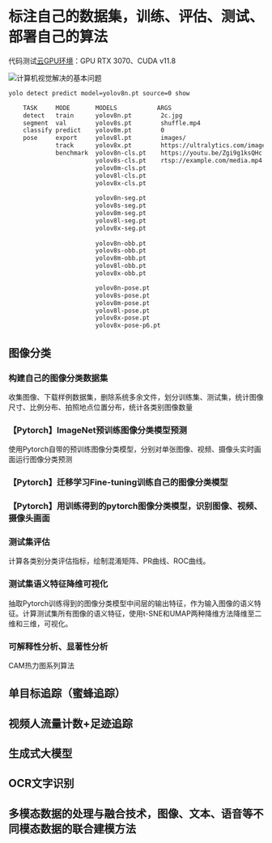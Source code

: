 # 标注自己的数据集，训练、评估、测试、部署自己的算法

代码测试[云GPU环境](https://www.runpod.io/)：GPU RTX 3070、CUDA v11.8

![计算机视觉解决的基本问题](https://unc-s3.jongun2038.win/cv_fund.png)

```sh
yolo detect predict model=yolov8n.pt source=0 show

    TASK     MODE       MODELS           ARGS
    detect   train      yolov8n.pt        2c.jpg
    segment  val        yolov8s.pt        shuffle.mp4
    classify predict    yolov8m.pt        0
    pose     export     yolov8l.pt        images/
             track      yolov8x.pt        https://ultralytics.com/images/bus.jpg
             benchmark  yolov8n-cls.pt    https://youtu.be/Zgi9g1ksQHc
                        yolov8s-cls.pt    rtsp://example.com/media.mp4
                        yolov8m-cls.pt
                        yolov8l-cls.pt
                        yolov8x-cls.pt
    
                        yolov8n-seg.pt
                        yolov8s-seg.pt
                        yolov8m-seg.pt
                        yolov8l-seg.pt
                        yolov8x-seg.pt
                        
                        yolov8n-obb.pt
                        yolov8s-obb.pt
                        yolov8m-obb.pt
                        yolov8l-obb.pt
                        yolov8x-obb.pt

                        yolov8n-pose.pt
                        yolov8s-pose.pt
                        yolov8m-pose.pt
                        yolov8l-pose.pt
                        yolov8x-pose.pt
                        yolov8x-pose-p6.pt
```

## 图像分类

### 构建自己的图像分类数据集

收集图像、下载样例数据集，删除系统多余文件，划分训练集、测试集，统计图像尺寸、比例分布、拍照地点位置分布，统计各类别图像数量

### 【Pytorch】ImageNet预训练图像分类模型预测

使用Pytorch自带的预训练图像分类模型，分别对单张图像、视频、摄像头实时画面运行图像分类预测

### 【Pytorch】迁移学习Fine-tuning训练自己的图像分类模型

### 【Pytorch】用训练得到的pytorch图像分类模型，识别图像、视频、摄像头画面

### 测试集评估

计算各类别分类评估指标，绘制混淆矩阵、PR曲线、ROC曲线。

### 测试集语义特征降维可视化

抽取Pytorch训练得到的图像分类模型中间层的输出特征，作为输入图像的语义特征。计算测试集所有图像的语义特征，使用t-SNE和UMAP两种降维方法降维至二维和三维，可视化。

### 可解释性分析、显著性分析

CAM热力图系列算法

## 单目标追踪（蜜蜂追踪）

## 视频人流量计数+足迹追踪

## 生成式大模型

## OCR文字识别

## 多模态数据的处理与融合技术，图像、文本、语音等不同模态数据的联合建模方法
